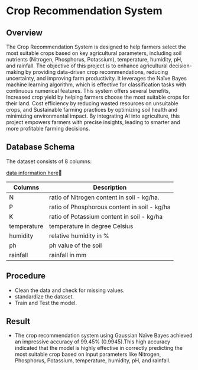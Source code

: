 # **Crop Recommendation System**

## **Overview**
The Crop Recommendation System is designed to help farmers select the most suitable crops based on key agricultural parameters, including soil nutrients (Nitrogen, Phosphorus, Potassium), temperature, humidity, pH, and rainfall. The objective of this project is to enhance agricultural decision-making by providing data-driven crop recommendations, reducing uncertainty, and improving farm productivity. It leverages the Naïve Bayes machine learning algorithm, which is effective for classification tasks with continuous numerical features. This system offers several benefits, Increased crop yield by helping farmers choose the most suitable crops for their land. Cost efficiency by reducing wasted resources on unsuitable crops, and Sustainable farming practices by optimizing soil health and minimizing environmental impact. By integrating AI into agriculture, this project empowers farmers with precise insights, leading to smarter and more profitable farming decisions.

## Database Schema
The dataset consists of 8 columns:

[data information here](https://github.com/MbungaiMichael/Crop-recommendation-system/blob/main/Crop_recommendation.csv)🔗

| Columns | Description|
|---|---|
|N|ratio of Nitrogen content in soil - kg/ha.|
|P|ratio of Phosphorous content in soil - kg/ha|
|K|ratio of Potassium content in soil - kg/ha|
|temperature|temperature in degree Celsius|
|humidity|relative humidity in %|
|ph|ph value of the soil|
|rainfall|rainfall in mm|

## **Procedure**
- Clean the data and check for missing values.
- standardize the dataset.
- Train and Test the model.

## **Result**
- The crop recommendation system using Gaussian Naïve Bayes achieved an impressive accuracy of 99.45% (0.9945).This high accuracy indicated that the model is highly effective in correctly predicting the most suitable crop based on input parameters like Nitrogen, Phosphorus, Potassium, temperature, humidity, pH, and rainfall. 

